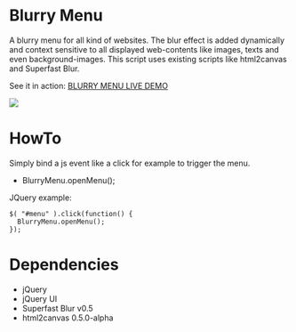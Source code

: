 Blurry Menu
===
A blurry menu for all kind of websites. The blur effect is added dynamically and context sensitive
to all displayed web-contents like images, texts and even background-images.
This script uses existing scripts like html2canvas and Superfast Blur.

See it in action:
<a target="_blank" href="http://www.ymc.ch/sandbox/blurry-menu/index.html">BLURRY MENU LIVE DEMO</a>

<img src="http://www.ymc.ch/wp-content/uploads/2014/12/blurry-menu.gif">

HowTo
===
Simply bind a js event like a click for example to trigger the menu.
* BlurryMenu.openMenu();

JQuery example:
```
$( "#menu" ).click(function() {
  BlurryMenu.openMenu();
});
```

Dependencies
===
* jQuery 
* jQuery UI 
* Superfast Blur v0.5
* html2canvas 0.5.0-alpha
